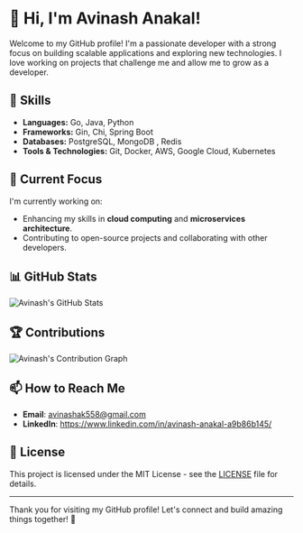 # 👋 Hi, I'm Avinash Anakal!

Welcome to my GitHub profile! I'm a passionate developer with a strong focus on building scalable applications and exploring new technologies. I love working on projects that challenge me and allow me to grow as a developer.

## 🚀 Skills
- **Languages:** Go, Java, Python
- **Frameworks:** Gin, Chi, Spring Boot
- **Databases:** PostgreSQL, MongoDB , Redis
- **Tools & Technologies:** Git, Docker, AWS, Google Cloud, Kubernetes

## 🌱 Current Focus
I'm currently working on:
- Enhancing my skills in **cloud computing** and **microservices architecture**.
- Contributing to open-source projects and collaborating with other developers.

## 📊 GitHub Stats
![Avinash's GitHub Stats](https://github-readme-stats.vercel.app/api?username=Avinashanakal&show_icons=true&hide_border=true&count_private=true&theme=radical)

## 🏆 Contributions
![Avinash's Contribution Graph](https://activity-graph.herokuapp.com/graph?username=Avinashanakal&theme=react-dark)


## 📫 How to Reach Me
- **Email**: avinashak558@gmail.com
- **LinkedIn**: https://www.linkedin.com/in/avinash-anakal-a9b86b145/


## 📜 License
This project is licensed under the MIT License - see the [LICENSE](LICENSE) file for details.

---

Thank you for visiting my GitHub profile! Let's connect and build amazing things together! 🚀
